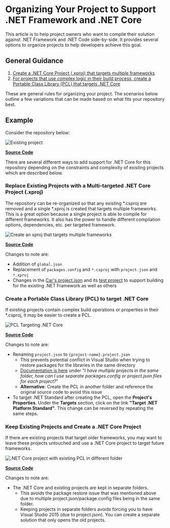 # Organizing Your Project to Support .NET Framework and .NET Core

This article is to help project owners who want to compile their solution against .NET Framework and .NET Code side-by-side.  It provides several options to organize projects to help developers achieve this goal.

## General Guidance

1.  [Create a .NET Core Project (.xproj) that targets multiple frameworks](#replace-existing-projects-with-a-multi-targeted-net-core-project-xproj)
2.  [For projects that use complex logic in their build process, create a Portable Class Library (PCL) that targets .NET Core](#create-a-portable-class-library-pcl-to-target-net-core)

These are general rules for organizing your project. The scenarios below outline a few variations that can be made based on what fits your repository best.

## Example

Consider the repository below:

![][example-initial-project]

[**Source Code**][example-initial-project-code]

There are several different ways to add support for .NET Core for this repository depending on the constraints and complexity of existing projects which are described below.

### Replace Existing Projects with a Multi-targeted .NET Core Project (.xproj)

The repository can be re-organized so that any existing *.csproj are removed and a single *.xproj is created that targets multiple frameworks.  This is a great option because a single project is able to compile for different frameworks.  It also has the power to handle different compilation options, dependencies, etc. per targeted framework.

![][example-xproj]

[**Source Code**][example-xproj-code]

Changes to note are:
* Addition of `global.json`
* Replacement of `packages.config` and `*.csproj` with `project.json` and `*.xproj`
* Changes in the [Car's project.json][example-xproj-projectjson] and its [test project][example-xproj-projectjson-test] to support building for the existing .NET Framework as well as others

### Create a Portable Class Library (PCL) to target .NET Core

If existing projects contain complex build operations or properties in their *.csproj, it may be easier to create a PCL.

![][example-pcl]

[**Source Code**][example-pcl-code]

Changes to note are:
*  Renaming `project.json` to `{project-name}.project.json`
    * This prevents potential conflict in Visual Studio when trying to restore packages for the libraries in the same directory
    * [Documentation is here](https://docs.nuget.org/consume/nuget-faq#working-with-packages) under "_I have multiple projects in the same folder, how can I use separate packages.config or project.json files for each project?_"
    *  __Alternative__: Create the PCL in another folder and reference the original source code to avoid this issue
*  To target .NET Standard after creating the PCL, open the __Project's Properties__. Under the __Targets__ section, click on the link __"Target .NET Platform Standard"__.  This change can be reversed by repeating the same steps.

### Keep Existing Projects and Create a .NET Core Project

If there are existing projects that target older frameworks, you may want to leave these projects untouched and use a .NET Core project to target future frameworks.

![][example-xproj-different-folder]

[**Source Code**][example-xproj-different-code]

Changes to note are:
* The .NET Core and existing projects are kept in separate folders.
    * This avoids the package restore issue that was mentioned above due to multiple project.json/package.config files being in the same folder.
    * Keeping projects in separate folders avoids forcing you to have Visual Studio 2015 (due to project.json).  You can create a separate solution that only opens the old projects.

[sln-only-netcore-projects]: ../tutorials/using-on-windows#a-solution-using-only-net-core-projects

[example-initial-project]: _static/project.png "Existing project"
[example-initial-project-code]: ../../../samples/core-projects/libraries/migrate-library/

[example-xproj]: _static/project.xproj.png "Create an xproj that targets multiple frameworks"
[example-xproj-code]: ../../../samples/core-projects/libraries/migrate-library-xproj/
[example-xproj-projectjson]: ../../../samples/core-projects/libraries/migrate-library-xproj/src/Car/project.json
[example-xproj-projectjson-test]: ../../../samples/core-projects/libraries/migrate-library-xproj/tests/Car.Tests/project.json

[example-xproj-different-folder]: _static/project.xproj.different.png ".NET Core project with existing PCL in different folder"
[example-xproj-different-code]: ../../../samples/core-projects/libraries/migrate-library-xproj-keep-csproj/

[example-pcl]: _static/project.pcl.png "PCL Targeting .NET Core"
[example-pcl-code]: ../../../samples/core-projects/libraries/migrate-library-pcl